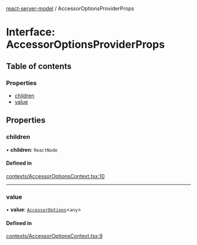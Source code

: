 [react-server-model](../README.md) / AccessorOptionsProviderProps

# Interface: AccessorOptionsProviderProps

## Table of contents

### Properties

- [children](AccessorOptionsProviderProps.md#children)
- [value](AccessorOptionsProviderProps.md#value)

## Properties

### children

• **children**: `ReactNode`

#### Defined in

[contexts/AccessorOptionsContext.tsx:10](https://github.com/jason89521/react-fetch/blob/450654d/src/lib/contexts/AccessorOptionsContext.tsx#L10)

___

### value

• **value**: [`AccessorOptions`](AccessorOptions.md)<`any`\>

#### Defined in

[contexts/AccessorOptionsContext.tsx:9](https://github.com/jason89521/react-fetch/blob/450654d/src/lib/contexts/AccessorOptionsContext.tsx#L9)
